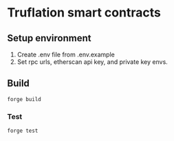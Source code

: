 # Truflation smart contracts

## Setup environment

1. Create .env file from .env.example
2. Set rpc urls, etherscan api key, and private key envs.

## Build

`forge build`

### Test

`forge test`
